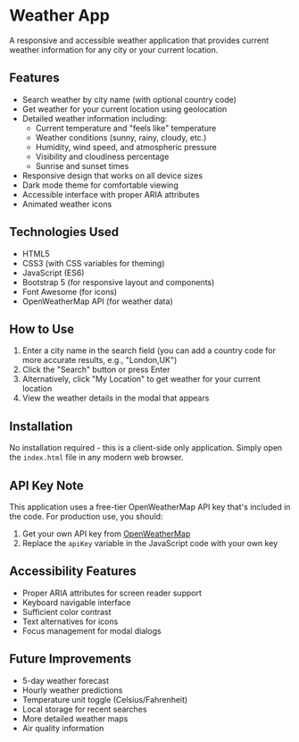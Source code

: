 # Weather App

A responsive and accessible weather application that provides current weather information for any city or your current location.

## Features

- Search weather by city name (with optional country code)
- Get weather for your current location using geolocation
- Detailed weather information including:
  - Current temperature and "feels like" temperature
  - Weather conditions (sunny, rainy, cloudy, etc.)
  - Humidity, wind speed, and atmospheric pressure
  - Visibility and cloudiness percentage
  - Sunrise and sunset times
- Responsive design that works on all device sizes
- Dark mode theme for comfortable viewing
- Accessible interface with proper ARIA attributes
- Animated weather icons

## Technologies Used

- HTML5
- CSS3 (with CSS variables for theming)
- JavaScript (ES6)
- Bootstrap 5 (for responsive layout and components)
- Font Awesome (for icons)
- OpenWeatherMap API (for weather data)

## How to Use

1. Enter a city name in the search field (you can add a country code for more accurate results, e.g., "London,UK")
2. Click the "Search" button or press Enter
3. Alternatively, click "My Location" to get weather for your current location
4. View the weather details in the modal that appears

## Installation

No installation required - this is a client-side only application. Simply open the `index.html` file in any modern web browser.

## API Key Note

This application uses a free-tier OpenWeatherMap API key that's included in the code. For production use, you should:

1. Get your own API key from [OpenWeatherMap](https://openweathermap.org/)
2. Replace the `apiKey` variable in the JavaScript code with your own key

## Accessibility Features

- Proper ARIA attributes for screen reader support
- Keyboard navigable interface
- Sufficient color contrast
- Text alternatives for icons
- Focus management for modal dialogs

## Future Improvements

- 5-day weather forecast
- Hourly weather predictions
- Temperature unit toggle (Celsius/Fahrenheit)
- Local storage for recent searches
- More detailed weather maps
- Air quality information
